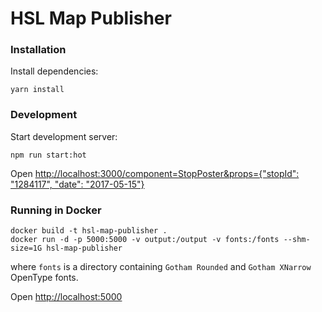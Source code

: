 HSL Map Publisher
====================

### Installation

Install dependencies:

```
yarn install
```

### Development

Start development server:
```
npm run start:hot
```

Open [http://localhost:3000/component=StopPoster&props={"stopId": "1284117", "date": "2017-05-15"}](http://localhost:3000/component%3DStopPoster%26props%3D%7B%22stopId%22%3A%20%221284117%22%2C%20%22date%22%3A%20%222017-05-15%22%7D)

### Running in Docker

```
docker build -t hsl-map-publisher .
docker run -d -p 5000:5000 -v output:/output -v fonts:/fonts --shm-size=1G hsl-map-publisher
```

where `fonts` is a directory containing `Gotham Rounded` and `Gotham XNarrow` OpenType fonts.

Open [http://localhost:5000](http://localhost:5000)
